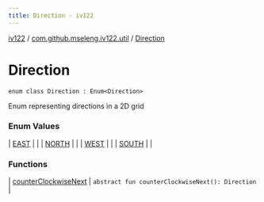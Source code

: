 ```yaml
---
title: Direction - iv122
---
```


[iv122](../../index.md) / [com.github.mseleng.iv122.util](../index.md) / [Direction](.)

# Direction

`enum class Direction : Enum<Direction>`

Enum representing directions in a 2D grid

### Enum Values

| [EAST](-e-a-s-t/index.md) |  |
| [NORTH](-n-o-r-t-h/index.md) |  |
| [WEST](-w-e-s-t/index.md) |  |
| [SOUTH](-s-o-u-t-h/index.md) |  |

### Functions

| [counterClockwiseNext](counter-clockwise-next.md) | `abstract fun counterClockwiseNext(): Direction` |

